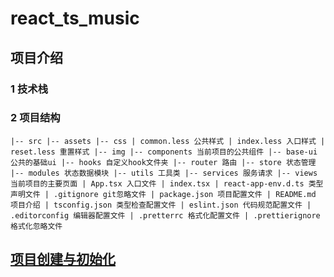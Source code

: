 # react_ts_music

## 项目介绍

### 1 技术栈

### 2 项目结构

`|-- src
  |-- assets
     |-- css
        | common.less 公共样式
        | index.less 入口样式
        | reset.less 重置样式
     |-- img
  |-- components 当前项目的公共组件
  |-- base-ui 公共的基础ui
  |-- hooks 自定义hook文件夹
  |-- router 路由
  |-- store 状态管理
     |-- modules 状态数据模块
  |-- utils 工具类
  |-- services 服务请求
  |-- views 当前项目的主要页面
  | App.tsx 入口文件
  | index.tsx
  | react-app-env.d.ts 类型声明文件
| .gitignore git忽略文件
| package.json 项目配置文件
| README.md 项目介绍
| tsconfig.json 类型检查配置文件
| eslint.json 代码规范配置文件
| .editorconfig 编辑器配置文件
| .pretterrc 格式化配置文件
| .prettierignore 格式化忽略文件`

## [项目创建与初始化](./docs/项目创建与初始化.md)
